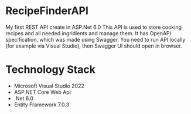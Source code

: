 # RecipeFinderAPI
My first REST API create in ASP.Net 6.0 
This API is used to store cooking recipes and all needed ingridients and manage them.
It has OpenAPI specification, which was made using Swagger. 
You need to run API locally (for example via Visual Studio), then Swagger UI should open in browser.

<h1>Technology Stack</h1>
<ul>
<li>Microsoft Visual Studio 2022</li>
<li>ASP.NET Core Web Api</li>
<li>.Net 6.0</li>
<li>Entity Framework 7.0.3</li>
</ul>


